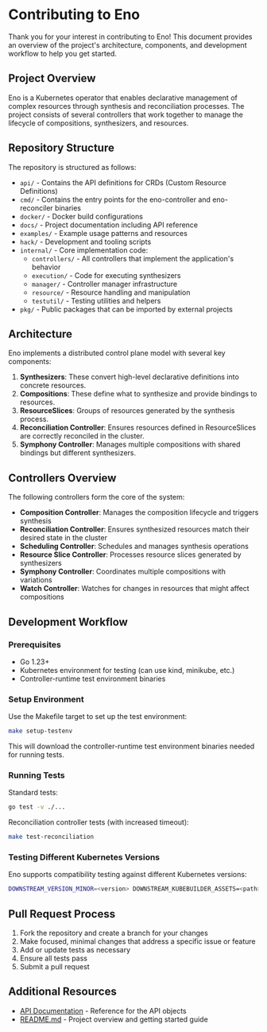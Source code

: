 # Contributing to Eno

Thank you for your interest in contributing to Eno! This document provides an overview of the project's architecture, components, and development workflow to help you get started.

## Project Overview

Eno is a Kubernetes operator that enables declarative management of complex resources through synthesis and reconciliation processes. The project consists of several controllers that work together to manage the lifecycle of compositions, synthesizers, and resources.

## Repository Structure

The repository is structured as follows:

- `api/` - Contains the API definitions for CRDs (Custom Resource Definitions)
- `cmd/` - Contains the entry points for the eno-controller and eno-reconciler binaries
- `docker/` - Docker build configurations
- `docs/` - Project documentation including API reference
- `examples/` - Example usage patterns and resources
- `hack/` - Development and tooling scripts
- `internal/` - Core implementation code:
  - `controllers/` - All controllers that implement the application's behavior
  - `execution/` - Code for executing synthesizers
  - `manager/` - Controller manager infrastructure
  - `resource/` - Resource handling and manipulation
  - `testutil/` - Testing utilities and helpers
- `pkg/` - Public packages that can be imported by external projects

## Architecture

Eno implements a distributed control plane model with several key components:

1. **Synthesizers**: These convert high-level declarative definitions into concrete resources.
2. **Compositions**: These define what to synthesize and provide bindings to resources.
3. **ResourceSlices**: Groups of resources generated by the synthesis process.
4. **Reconciliation Controller**: Ensures resources defined in ResourceSlices are correctly reconciled in the cluster.
5. **Symphony Controller**: Manages multiple compositions with shared bindings but different synthesizers.

## Controllers Overview

The following controllers form the core of the system:

- **Composition Controller**: Manages the composition lifecycle and triggers synthesis
- **Reconciliation Controller**: Ensures synthesized resources match their desired state in the cluster
- **Scheduling Controller**: Schedules and manages synthesis operations
- **Resource Slice Controller**: Processes resource slices generated by synthesizers
- **Symphony Controller**: Coordinates multiple compositions with variations
- **Watch Controller**: Watches for changes in resources that might affect compositions

## Development Workflow

### Prerequisites

- Go 1.23+
- Kubernetes environment for testing (can use kind, minikube, etc.)
- Controller-runtime test environment binaries

### Setup Environment

Use the Makefile target to set up the test environment:

```bash
make setup-testenv
```

This will download the controller-runtime test environment binaries needed for running tests.

### Running Tests

Standard tests:
```bash
go test -v ./...
```

Reconciliation controller tests (with increased timeout):
```bash
make test-reconciliation
```

### Testing Different Kubernetes Versions

Eno supports compatibility testing against different Kubernetes versions:

```bash
DOWNSTREAM_VERSION_MINOR=<version> DOWNSTREAM_KUBEBUILDER_ASSETS=<path> UPSTREAM_KUBEBUILDER_ASSETS=<path> go test ./internal/controllers/reconciliation
```

## Pull Request Process

1. Fork the repository and create a branch for your changes
2. Make focused, minimal changes that address a specific issue or feature
3. Add or update tests as necessary
4. Ensure all tests pass
5. Submit a pull request

## Additional Resources

- [API Documentation](./docs/api.md) - Reference for the API objects
- [README.md](./README.md) - Project overview and getting started guide